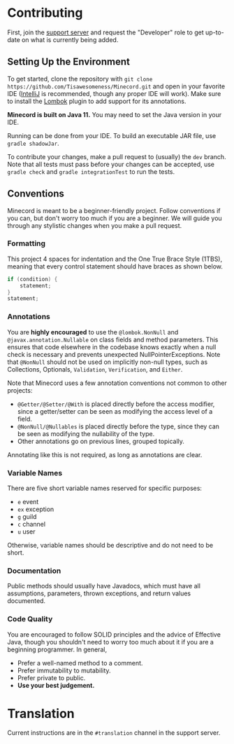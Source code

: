 # Contributing

First, join the [support server](https://discord.gg/hrfQaD7) and request the "Developer" role to get up-to-date on what is currently being added.

## Setting Up the Environment

To get started, clone the repository with `git clone https://github.com/Tisawesomeness/Minecord.git` and open in your favorite IDE
([IntelliJ](https://www.jetbrains.com/idea/) is recommended, though any proper IDE will work).
Make sure to install the [Lombok](https://projectlombok.org/) plugin to add support for its annotations.

**Minecord is built on Java 11.** You may need to set the Java version in your IDE.

Running can be done from your IDE. To build an executable JAR file, use `gradle shadowJar`.

To contribute your changes, make a pull request to (usually) the `dev` branch. Note that all tests must pass before your changes can be accepted, use `gradle check` and `gradle integrationTest` to run the tests.

## Conventions

Minecord is meant to be a beginner-friendly project. Follow conventions if you can, but don't worry too much if you are a beginner. We will guide you through any stylistic changes when you make a pull request.

### Formatting

This project 4 spaces for indentation and the One True Brace Style (1TBS), meaning that every control statement should have braces as shown below.

```java
if (condition) {
    statement;
}
statement;
```

### Annotations

You are **highly encouraged** to use the `@lombok.NonNull` and `@javax.annotation.Nullable` on class fields and method parameters.
This ensures that code elsewhere in the codebase knows exactly when a null check is necessary and prevents unexpected NullPointerExceptions.
Note that `@NonNull` should not be used on implicitly non-null types, such as Collections, Optionals, `Validation`, `Verification`, and `Either`.

Note that Minecord uses a few annotation conventions not common to other projects:

- `@Getter/@Setter/@With` is placed directly before the access modifier, since a getter/setter can be seen as modifying the access level of a field.
- `@NonNull/@Nullables` is placed directly before the type, since they can be seen as modifying the nullability of the type.
- Other annotations go on previous lines, grouped topically.

Annotating like this is not required, as long as annotations are clear.

### Variable Names

There are five short variable names reserved for specific purposes:

- `e` event
- `ex` exception
- `g` guild
- `c` channel
- `u` user

Otherwise, variable names should be descriptive and do not need to be short.

### Documentation

Public methods should usually have Javadocs, which must have all assumptions, parameters, thrown exceptions, and return values documented.

### Code Quality

You are encouraged to follow SOLID principles and the advice of Effective Java, though you shouldn't need to worry too much about it if you are a beginning programmer. In general,

- Prefer a well-named method to a comment.
- Prefer immutability to mutability.
- Prefer private to public.
- **Use your best judgement.**

# Translation

Current instructions are in the `#translation` channel in the support server.
